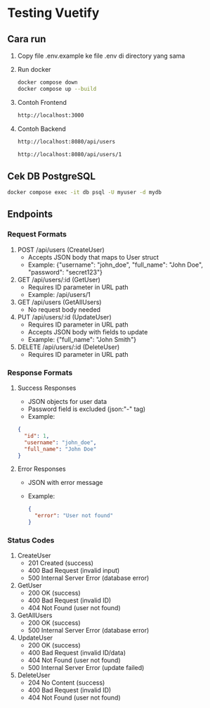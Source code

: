 # Testing Vuetify

## Cara run

1. Copy file .env.example ke file .env di directory yang sama

2. Run docker

   ```sh
   docker compose down
   docker compose up --build
   ```

3. Contoh Frontend

   ```sh
   http://localhost:3000
   ```

4. Contoh Backend

   ```sh
   http://localhost:8080/api/users
   ```

   ```sh
   http://localhost:8080/api/users/1
   ```

## Cek DB PostgreSQL

```sh
docker compose exec -it db psql -U myuser -d mydb
```

## Endpoints

### Request Formats

1. POST /api/users (CreateUser)
   - Accepts JSON body that maps to User struct
   - Example: {"username": "john_doe", "full_name": "John Doe", "password": "secret123"}
2. GET /api/users/:id (GetUser)
   - Requires ID parameter in URL path
   - Example: /api/users/1
3. GET /api/users (GetAllUsers)
   - No request body needed
4. PUT /api/users/:id (UpdateUser)
   - Requires ID parameter in URL path
   - Accepts JSON body with fields to update
   - Example: {"full_name": "John Smith"}
5. DELETE /api/users/:id (DeleteUser)
   - Requires ID parameter in URL path

### Response Formats

1. Success Responses
   - JSON objects for user data
   - Password field is excluded (json:"-" tag)
   - Example:

   ```json
   {
     "id": 1,
     "username": "john_doe",
     "full_name": "John Doe"
   }
   ```

2. Error Responses
   - JSON with error message
   - Example:

     ```json
     {
       "error": "User not found"
     }
     ```

### Status Codes

1. CreateUser
   - 201 Created (success)
   - 400 Bad Request (invalid input)
   - 500 Internal Server Error (database error)
2. GetUser
   - 200 OK (success)
   - 400 Bad Request (invalid ID)
   - 404 Not Found (user not found)
3. GetAllUsers
   - 200 OK (success)
   - 500 Internal Server Error (database error)
4. UpdateUser
   - 200 OK (success)
   - 400 Bad Request (invalid ID/data)
   - 404 Not Found (user not found)
   - 500 Internal Server Error (update failed)
5. DeleteUser
   - 204 No Content (success)
   - 400 Bad Request (invalid ID)
   - 404 Not Found (user not found)

